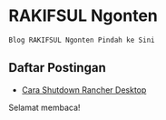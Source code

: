# RAKIFSUL Ngonten

```
Blog RAKIFSUL Ngonten Pindah ke Sini
```

## Daftar Postingan

- [Cara Shutdown Rancher Desktop](teks/Cara%20Shutdown%20Rancher%20Desktop.md)

Selamat membaca!
